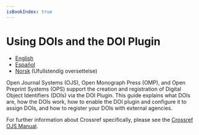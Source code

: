 ```yaml
---
isBookIndex: true
---
```

# Using DOIs and the DOI Plugin

- [English](en/)
- [Español](es/)
- [Norsk](no/) (Ufullstendig oversettelse)

Open Journal Systems (OJS), Open Monograph Press (OMP), and Open Preprint Systems (OPS) support the creation and registration of Digital Object Identifiers (DOIs) via the DOI Plugin. This guide explains what DOIs are, how the DOIs work, how to enable the DOI plugin and configure it to assign DOIs, and how to register your DOIs with external agencies.

For further information about Crossref specifically, please see the [Crossref OJS Manual](/crossref-ojs-manual/).
